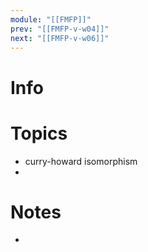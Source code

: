 ```yaml
---
module: "[[FMFP]]"
prev: "[[FMFP-v-w04]]"
next: "[[FMFP-v-w06]]"
---
```



# Info


# Topics
- curry-howard isomorphism
- 


# Notes
- 
